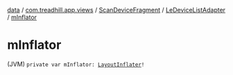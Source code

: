 [data](../../../index.md) / [com.treadhill.app.views](../../index.md) / [ScanDeviceFragment](../index.md) / [LeDeviceListAdapter](index.md) / [mInflator](./m-inflator.md)

# mInflator

(JVM) `private var mInflator: `[`LayoutInflater`](https://developer.android.com/reference/android/view/LayoutInflater.html)`!`